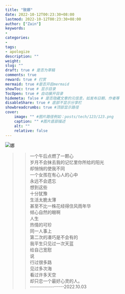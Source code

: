 ```yaml
---
title: "致娜"
date: 2022-10-12T00:23:30+08:00
lastmod: 2022-10-12T00:23:30+08:00
author: ["Zain"]
keywords: 
- 
categories: 
- 
tags: 
- apologize
description: ""
weight:
slug: ""
draft: true # 是否为草稿
comments: true
reward: true # 打赏
mermaid: true #是否开启mermaid
showToc: true # 显示目录
TocOpen: true # 自动展开目录
hidemeta: false # 是否隐藏文章的元信息，如发布日期、作者等
disableShare: true # 底部不显示分享栏
showbreadcrumbs: true #顶部显示路径
cover:
    image: "" #图片路径例如：posts/tech/123/123.png
    caption: "" #图片底部描述
    alt: ""
    relative: false
---
```



![娜](https://liuz0123.gitee.io/zain/img/hezhao.jpg)


>> 一个午后点燃了一颗心  <br>
岁月不会抹去我的记忆里你所给的阳光 <br>
却悄悄的使我不同 <br>
一个女孩在有心人的心中  <br>
永远不会遗忘  <br>
想到这些  <br>
十分犹豫   <br>
生活太脆太薄   <br>
甚至不比一株花经得住风雨年华  <br>
倾心自然的眼啊   <br>
人生   <br>
热情的可珍  <br>
同一人事上   <br>
第二次的凑巧是不会有的     <br> 
我平生只见过一次天蓝  <br>
给自己宽慰  <br>
说<br> 
行过很多路           <br>
见过多次海        <br>
看过许多天空         <br>
却只恋一个最好心灵的人。         <br>
-----------------2022.10.03